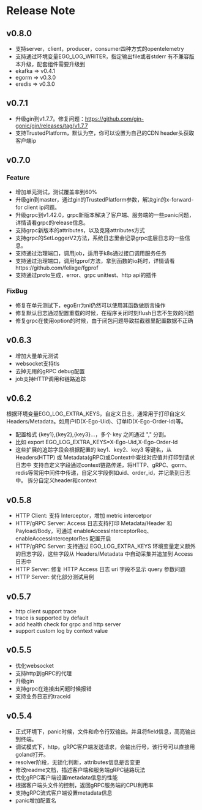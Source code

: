 # Release Note
## v0.8.0
* 支持server，client，producer，consumer四种方式的opentelemetry
* 支持通过环境变量EGO_LOG_WRITER，指定输出file或者stderr
有不兼容版本升级，配套组件需要升级到
* ekafka => v0.4.1
* egorm => v0.3.0
* eredis => v0.3.0
  

## v0.7.1
* 升级gin到v1.7.7。修复问题：https://github.com/gin-gonic/gin/releases/tag/v1.7.7
* 支持TrustedPlatform，默认为空，你可以设置为自己的CDN header头获取客户端ip

## v0.7.0
### Feature
* 增加单元测试，测试覆盖率到60%
* 升级gin到master，通过gin的TrustedPlatform参数，解决gin的x-forward-for client ip问题。
* 升级grpc到v1.42.0，grpc新版本解决了客户端、服务端的一些panic问题，详情请看grpc的release信息。
* 支持grpc新版本的attributes，以及克隆attributes方式
* 支持grpc的SetLoggerV2方法，系统日志里会记录grpc底层日志的一些信息。
* 支持通过治理端口，调用job，适用于k8s通过接口调用服务任务
* 支持通过治理端口，调用fgprof方法，拿到函数的io耗时，详情请看https://github.com/felixge/fgprof
* 支持通过proto生成，error、grpc unittest、http api的插件
### FixBug
* 修复在单元测试下，egoErr为ni仍然可以使用其函数做断言操作
* 修复默认日志通过配置重载的时候，在程序关闭时刻flush日志不生效的问题
* 修复grpc在使用option的时候，由于闭包问题导致拦截器里配置数据不正确

## v0.6.3
* 增加大量单元测试
* websocket支持tls
* 去掉无用的gRPC debug配置
* job支持HTTP调用和链路追踪

## v0.6.2
根据环境变量EGO_LOG_EXTRA_KEYS，自定义日志，通常用于打印自定义Headers/Metadata。如用户ID(X-Ego-Uid)、订单ID(X-Ego-Order-Id)等。
* 配置格式 {key1},{key2},{key3}...，多个 key 之间通过 "," 分割。
* 比如 export EGO_LOG_EXTRA_KEYS=X-Ego-Uid,X-Ego-Order-Id
* 这些扩展的追踪字段会根据配置的 key1、key2、key3 等键名，从 Headers(HTTP) 或 Metadata(gRPC)或Context中查找对应值并打印到请求日志中
  支持自定义字段通过context链路传递，将HTTP、gRPC、gorm、redis等常用中间件中传递，自定义字段例如uid、order_id，并记录到日志中。
  拆分自定义header和context
  
## v0.5.8
* HTTP Client: 支持 Interceptor，增加 metric intercetpor
* HTTP/gRPC Server: Access 日志支持打印 Metadata/Header 和 Payload/Body，可通过 enableAccessInterceptorReq、enableAccessInterceptorRes 配置开启
* HTTP/gRPC Server: 支持通过 EGO_LOG_EXTRA_KEYS 环境变量定义额外的日志字段，这些字段从 Headers/Metadata 中自动采集并追加到 Access 日志中
* HTTP Server: 修复 HTTP Access 日志 uri 字段不显示 query 参数问题
* HTTP Server: 优化部分测试用例

## v0.5.7
* http client support trace
* trace is supported by default
* add health check for grpc and http server
* support custom log by context value

## v0.5.5
* 优化websocket
* 支持http到gRPC的代理
* 升级gin
* 支持grpc在连接出问题时候报错
* 支持业务日志的traceid


## v0.5.4
* 正式环境下，panic时候，文件和命令行双输出。并且将field信息，高亮输出到终端。
* 调试模式下，http，gRPC客户端发送请求，会输出行号，该行号可以直接用goland打开。
* resolver阶段，无锁化判断，attributes信息是否变更
* 修改readme文档，描述客户端和服务端gRPC链路玩法
* 优化gRPC客户端设置metadata信息的性能
* 根据客户端头文件的控制，返回gRPC服务端的CPU利用率
* 支持gRPC流式客户端设置metadata信息
* panic增加配置名